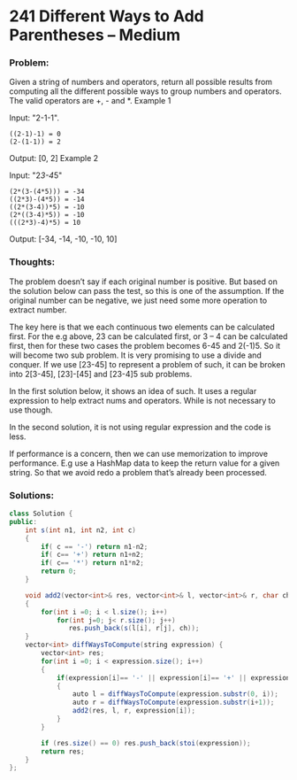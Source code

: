 # 241 Different Ways to Add Parentheses – Medium

### Problem:
Given a string of numbers and operators, return all possible results from computing all the different possible ways to group numbers and operators. The valid operators are +, - and *.
Example 1

Input: "2-1-1".
```
((2-1)-1) = 0
(2-(1-1)) = 2
```
Output: [0, 2]
Example 2

Input: "2*3-4*5"
```
(2*(3-(4*5))) = -34
((2*3)-(4*5)) = -14
((2*(3-4))*5) = -10
(2*((3-4)*5)) = -10
(((2*3)-4)*5) = 10
```
Output: [-34, -14, -10, -10, 10]

### Thoughts:
The problem doesn’t say if each original number is positive. But based on the solution below can pass the test, so this is one of the assumption. If the original number can be negative, we just need some more operation to extract number.

The key here is that we each continuous two elements can be calculated first.
For the e.g above, 23 can be calculated first, or 3 – 4 can be calculated first, then for these two cases the problem becomes 6-45 and 2(-1)5.
So it will become two sub problem.
It is very promising to use a divide and conquer.
If we use [23-45] to represent a problem of such, it can be broken into 2[3-45], [23]-[45] and [23-4]5 sub problems.

In the first solution below, it shows an idea of such. It uses a regular expression to help extract nums and operators. While is not necessary to use though.

In the second solution, it is not using regular expression and the code is less.

If performance is a concern, then we can use memorization to improve performance. E.g use a HashMap data to keep the return value for a given string. So that we avoid redo a problem that’s already been processed.

### Solutions:

```java
class Solution {
public:
    int s(int n1, int n2, int c)
    {
        if( c == '-') return n1-n2;
        if( c== '+') return n1+n2;
        if( c== '*') return n1*n2;
        return 0;
    }

    void add2(vector<int>& res, vector<int>& l, vector<int>& r, char ch)
    {
        for(int i =0; i < l.size(); i++)
            for(int j=0; j< r.size(); j++)
               res.push_back(s(l[i], r[j], ch));
    }
    vector<int> diffWaysToCompute(string expression) {
        vector<int> res;
        for(int i =0; i < expression.size(); i++)
        {
            if(expression[i]== '-' || expression[i]== '+' || expression[i]== '*')
            {
                auto l = diffWaysToCompute(expression.substr(0, i));
                auto r = diffWaysToCompute(expression.substr(i+1));
                add2(res, l, r, expression[i]);
            }
        }

        if (res.size() == 0) res.push_back(stoi(expression));
        return res;
    }
};
```
